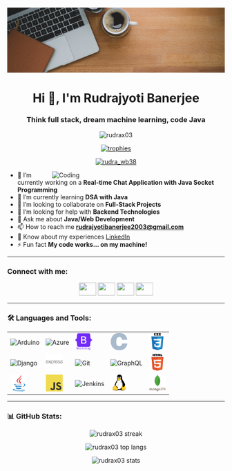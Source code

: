 ![logo](https://github.com/Rudrax03/Rudrax03/blob/main/Banner.png)

<h1 align="center">Hi 👋, I'm Rudrajyoti Banerjee</h1>
<h3 align="center">Think full stack, dream machine learning, code Java</h3>

<p align="center">
  <img src="https://komarev.com/ghpvc/?username=rudrax03&label=Profile%20views&color=0e75b6&style=flat" alt="rudrax03" />
</p>

<p align="center">
  <a href="https://github.com/ryo-ma/github-profile-trophy">
    <img src="https://github-profile-trophy.vercel.app/?username=rudrax03&margin-w=10&row=1&theme=gruvbox" alt="trophies" />
  </a>
</p>

<p align="center">
  <a href="https://twitter.com/rudra_wb38" target="blank">
    <img src="https://img.shields.io/twitter/follow/rudra_wb38?logo=twitter&style=for-the-badge" alt="rudra_wb38" />
  </a>
</p>

<img align="right" alt="Coding" width="400" src="https://user-images.githubusercontent.com/55389276/140866485-8fb1c876-9a8f-4d6a-98dc-08c4981eaf70.gif">

- 🔭 I’m currently working on a **Real-time Chat Application with Java Socket Programming**  
- 🌱 I’m currently learning **DSA with Java**  
- 👯 I’m looking to collaborate on **Full-Stack Projects**  
- 🤝 I’m looking for help with **Backend Technologies**  
- 💬 Ask me about **Java/Web Development**  
- 📫 How to reach me **rudrajyotibanerjee2003@gmail.com**  
- 📄 Know about my experiences [LinkedIn](https://www.linkedin.com/in/rudrajyoti-banerjee-61b433272/)  
- ⚡ Fun fact **My code works... on my machine!**

---

### Connect with me:
<p align="center">
  <a href="https://twitter.com/rudra_wb38" target="blank"><img src="https://raw.githubusercontent.com/rahuldkjain/github-profile-readme-generator/master/src/images/icons/Social/twitter.svg" height="30" width="40" /></a>
  <a href="https://linkedin.com/in/rudrajyoti-banerjee-61b433272" target="blank"><img src="https://raw.githubusercontent.com/rahuldkjain/github-profile-readme-generator/master/src/images/icons/Social/linked-in-alt.svg" height="30" width="40" /></a>
  <a href="https://fb.com/rudrawb38" target="blank"><img src="https://raw.githubusercontent.com/rahuldkjain/github-profile-readme-generator/master/src/images/icons/Social/facebook.svg" height="30" width="40" /></a>
  <a href="https://instagram.com/rudra_wb38" target="blank"><img src="https://raw.githubusercontent.com/rahuldkjain/github-profile-readme-generator/master/src/images/icons/Social/instagram.svg" height="30" width="40" /></a>
</p>

---

### 🛠️ Languages and Tools:

<div align="center">
  <table>
    <tr>
      <td><img src="https://cdn.worldvectorlogo.com/logos/arduino-1.svg" alt="Arduino" width="40" height="40"/></td>
      <td><img src="https://www.vectorlogo.zone/logos/microsoft_azure/microsoft_azure-icon.svg" alt="Azure" width="40" height="40"/></td>
      <td><img src="https://raw.githubusercontent.com/devicons/devicon/master/icons/bootstrap/bootstrap-plain-wordmark.svg" alt="Bootstrap" width="40" height="40"/></td>
      <td><img src="https://raw.githubusercontent.com/devicons/devicon/master/icons/c/c-original.svg" alt="C" width="40" height="40"/></td>
      <td><img src="https://raw.githubusercontent.com/devicons/devicon/master/icons/css3/css3-original-wordmark.svg" alt="CSS3" width="40" height="40"/></td>
    </tr>
    <tr>
      <td><img src="https://cdn.worldvectorlogo.com/logos/django.svg" alt="Django" width="40" height="40"/></td>
      <td><img src="https://raw.githubusercontent.com/devicons/devicon/master/icons/express/express-original-wordmark.svg" alt="Express.js" width="40" height="40"/></td>
      <td><img src="https://www.vectorlogo.zone/logos/git-scm/git-scm-icon.svg" alt="Git" width="40" height="40"/></td>
      <td><img src="https://www.vectorlogo.zone/logos/graphql/graphql-icon.svg" alt="GraphQL" width="40" height="40"/></td>
      <td><img src="https://raw.githubusercontent.com/devicons/devicon/master/icons/html5/html5-original-wordmark.svg" alt="HTML5" width="40" height="40"/></td>
    </tr>
    <tr>
      <td><img src="https://raw.githubusercontent.com/devicons/devicon/master/icons/java/java-original.svg" alt="Java" width="40" height="40"/></td>
      <td><img src="https://raw.githubusercontent.com/devicons/devicon/master/icons/javascript/javascript-original.svg" alt="JavaScript" width="40" height="40"/></td>
      <td><img src="https://www.vectorlogo.zone/logos/jenkins/jenkins-icon.svg" alt="Jenkins" width="40" height="40"/></td>
      <td><img src="https://raw.githubusercontent.com/devicons/devicon/master/icons/linux/linux-original.svg" alt="Linux" width="40" height="40"/></td>
      <td><img src="https://raw.githubusercontent.com/devicons/devicon/master/icons/mongodb/mongodb-original-wordmark.svg" alt="MongoDB" width="40" height="40"/></td>
    </tr>
    <!-- Add more rows here as needed -->
  </table>
</div>

---

### 📊 GitHub Stats:
<p align="center">
  <img src="https://streak-stats.demolab.com/?user=rudrax03&theme=tokyonight" alt="rudrax03 streak" />
</p>

<p align="center">
  <img src="https://github-readme-stats.vercel.app/api/top-langs?username=rudrax03&show_icons=true&locale=en&layout=compact&theme=tokyonight" alt="rudrax03 top langs" />
</p>

<p align="center">
  <img src="https://github-readme-stats.vercel.app/api?username=rudrax03&show_icons=true&locale=en&theme=tokyonight" alt="rudrax03 stats" />
</p>
